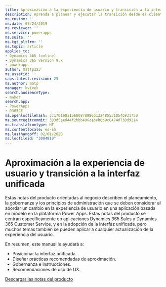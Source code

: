 ```yaml
---
title: Aproximación a la experiencia de usuario y transición a la interfaz unificada | MicrosoftDocs
description: Aprenda a planear y ejecutar la transición desde el cliente web heredado a la Interfaz unificada
ms.custom: ''
ms.date: 07/24/2019
ms.reviewer: ''
ms.service: powerapps
ms.suite: ''
ms.tgt_pltfrm: ''
ms.topic: article
applies_to:
- Dynamics 365 (online)
- Dynamics 365 Version 9.x
- powerapps
author: Mattp123
ms.assetid: ''
caps.latest.revision: 25
ms.author: matp
manager: kvivek
search.audienceType:
- maker
search.app:
- PowerApps
- D365CE
ms.openlocfilehash: 3c170168a15680878986b132485531054b931750
ms.sourcegitcommit: 303d5aed44f2bbb406cabeb6b9c8474d738d9114
ms.translationtype: HT
ms.contentlocale: es-ES
ms.lasthandoff: 02/01/2020
ms.locfileid: "3004810"
---
```

# <a name="approaching-a-user-experience-and-unified-interface-transition"></a>Aproximación a la experiencia de usuario y transición a la interfaz unificada

Estas notas del producto orientadas al negocio describen el planeamiento, la gobernanza y los principios de administración que se deben considerar al abordar un cambio en la experiencia de usuario en una aplicación basada en modelo en la plataforma Power Apps. Estas notas del producto se centran específicamente en aplicaciones Dynamics 365 Sales y Dynamics 365 Customer Service, y en la adopción de la interfaz unificada, pero muchos temas también se pueden aplicar a cualquier actualización de la experiencia del usuario.

En resumen, este manual le ayudará a:
- Posicionar la interfaz unificada.
- Diseñar prácticas recomendadas de aproximación.
- Gobernanza e instrucciones.
- Recomendaciones de uso de UX.

[Descargar las notas del producto](https://download.microsoft.com/download/A/F/3/AF3D45A7-4F38-41BE-8956-1DF7A4A5AFDB/approaching-unified-interface-transition.pdf) 